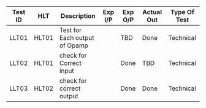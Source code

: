 | **Test ID** | **HLT** | **Description**                                              | **Exp I/P** | **Exp O/P** | **Actual Out** |**Type Of Test**  |    
|-------------|-----|--------------------------------------------------------------|------------|-------------|----------------|------------------|
| LLT01  | HLT01 | Test for Each output of Opamp | | TBD | Done | Technical |
| LLT02  | HLT01 |  check for Correct input |  | Done | TBD | Technical |
| LLT03  | HLT02 | check for correct output | | Done | Done | Technical |

